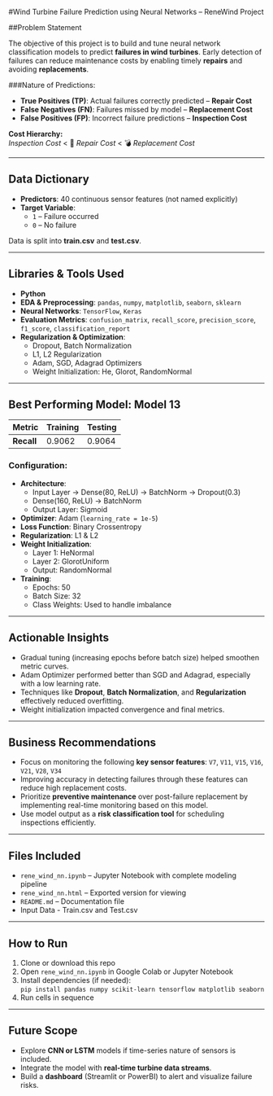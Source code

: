 #Wind Turbine Failure Prediction using Neural Networks – ReneWind Project

##Problem Statement

The objective of this project is to build and tune neural network classification models to predict **failures in wind turbines**. Early detection of failures can reduce maintenance costs by enabling timely **repairs** and avoiding **replacements**.

###Nature of Predictions:

- **True Positives (TP)**: Actual failures correctly predicted – **Repair Cost**
- **False Negatives (FN)**: Failures missed by model – **Replacement Cost**
- **False Positives (FP)**: Incorrect failure predictions – **Inspection Cost**

**Cost Hierarchy:**  
*Inspection Cost* < 🔧 *Repair Cost* < 💣 *Replacement Cost*

---

## Data Dictionary

- **Predictors**: 40 continuous sensor features (not named explicitly)
- **Target Variable**:
  - `1` – Failure occurred
  - `0` – No failure

Data is split into **train.csv** and **test.csv**.

---

## Libraries & Tools Used

- **Python**
- **EDA & Preprocessing**: `pandas`, `numpy`, `matplotlib`, `seaborn`, `sklearn`
- **Neural Networks**: `TensorFlow`, `Keras`
- **Evaluation Metrics**: `confusion_matrix`, `recall_score`, `precision_score`, `f1_score`, `classification_report`
- **Regularization & Optimization**:
  - Dropout, Batch Normalization
  - L1, L2 Regularization
  - Adam, SGD, Adagrad Optimizers
  - Weight Initialization: He, Glorot, RandomNormal

---

## Best Performing Model: **Model 13**

| Metric     | Training | Testing |
|------------|----------|---------|
| **Recall** | 0.9062   | 0.9064  |

### Configuration:

- **Architecture**:
  - Input Layer → Dense(80, ReLU) → BatchNorm → Dropout(0.3)
  - Dense(160, ReLU) → BatchNorm
  - Output Layer: Sigmoid
- **Optimizer**: Adam (`learning_rate = 1e-5`)
- **Loss Function**: Binary Crossentropy
- **Regularization**: L1 & L2
- **Weight Initialization**:
  - Layer 1: HeNormal  
  - Layer 2: GlorotUniform  
  - Output: RandomNormal
- **Training**:
  - Epochs: 50
  - Batch Size: 32
  - Class Weights: Used to handle imbalance

---

## Actionable Insights

- Gradual tuning (increasing epochs before batch size) helped smoothen metric curves.
- Adam Optimizer performed better than SGD and Adagrad, especially with a low learning rate.
- Techniques like **Dropout**, **Batch Normalization**, and **Regularization** effectively reduced overfitting.
- Weight initialization impacted convergence and final metrics.

---

## Business Recommendations

- Focus on monitoring the following **key sensor features**: `V7`, `V11`, `V15`, `V16`, `V21`, `V28`, `V34`
- Improving accuracy in detecting failures through these features can reduce high replacement costs.
- Prioritize **preventive maintenance** over post-failure replacement by implementing real-time monitoring based on this model.
- Use model output as a **risk classification tool** for scheduling inspections efficiently.

---

## Files Included

- `rene_wind_nn.ipynb` – Jupyter Notebook with complete modeling pipeline
- `rene_wind_nn.html` – Exported version for viewing
- `README.md` – Documentation file
-  Input Data - Train.csv and Test.csv

---

## How to Run

1. Clone or download this repo
2. Open `rene_wind_nn.ipynb` in Google Colab or Jupyter Notebook
3. Install dependencies (if needed):  
   `pip install pandas numpy scikit-learn tensorflow matplotlib seaborn`
4. Run cells in sequence

---

## Future Scope

- Explore **CNN or LSTM** models if time-series nature of sensors is included.
- Integrate the model with **real-time turbine data streams**.
- Build a **dashboard** (Streamlit or PowerBI) to alert and visualize failure risks.
